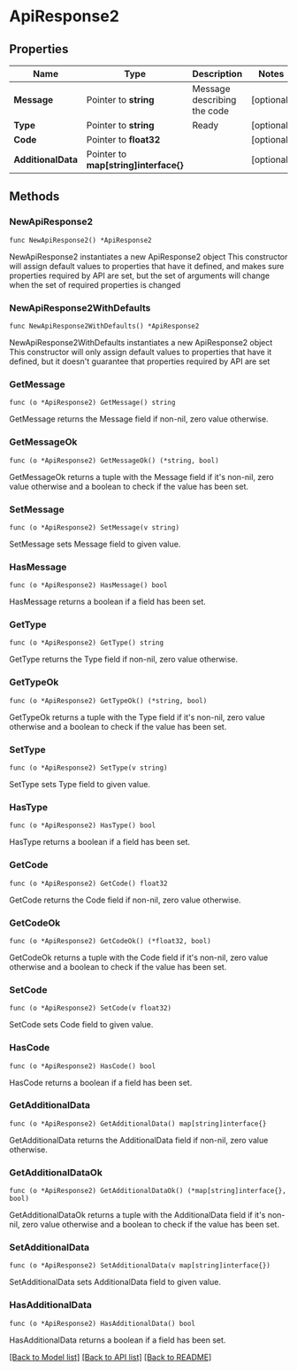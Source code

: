 # ApiResponse2

## Properties

Name | Type | Description | Notes
------------ | ------------- | ------------- | -------------
**Message** | Pointer to **string** | Message describing the code | [optional] 
**Type** | Pointer to **string** | Ready | [optional] 
**Code** | Pointer to **float32** |  | [optional] 
**AdditionalData** | Pointer to **map[string]interface{}** |  | [optional] 

## Methods

### NewApiResponse2

`func NewApiResponse2() *ApiResponse2`

NewApiResponse2 instantiates a new ApiResponse2 object
This constructor will assign default values to properties that have it defined,
and makes sure properties required by API are set, but the set of arguments
will change when the set of required properties is changed

### NewApiResponse2WithDefaults

`func NewApiResponse2WithDefaults() *ApiResponse2`

NewApiResponse2WithDefaults instantiates a new ApiResponse2 object
This constructor will only assign default values to properties that have it defined,
but it doesn't guarantee that properties required by API are set

### GetMessage

`func (o *ApiResponse2) GetMessage() string`

GetMessage returns the Message field if non-nil, zero value otherwise.

### GetMessageOk

`func (o *ApiResponse2) GetMessageOk() (*string, bool)`

GetMessageOk returns a tuple with the Message field if it's non-nil, zero value otherwise
and a boolean to check if the value has been set.

### SetMessage

`func (o *ApiResponse2) SetMessage(v string)`

SetMessage sets Message field to given value.

### HasMessage

`func (o *ApiResponse2) HasMessage() bool`

HasMessage returns a boolean if a field has been set.

### GetType

`func (o *ApiResponse2) GetType() string`

GetType returns the Type field if non-nil, zero value otherwise.

### GetTypeOk

`func (o *ApiResponse2) GetTypeOk() (*string, bool)`

GetTypeOk returns a tuple with the Type field if it's non-nil, zero value otherwise
and a boolean to check if the value has been set.

### SetType

`func (o *ApiResponse2) SetType(v string)`

SetType sets Type field to given value.

### HasType

`func (o *ApiResponse2) HasType() bool`

HasType returns a boolean if a field has been set.

### GetCode

`func (o *ApiResponse2) GetCode() float32`

GetCode returns the Code field if non-nil, zero value otherwise.

### GetCodeOk

`func (o *ApiResponse2) GetCodeOk() (*float32, bool)`

GetCodeOk returns a tuple with the Code field if it's non-nil, zero value otherwise
and a boolean to check if the value has been set.

### SetCode

`func (o *ApiResponse2) SetCode(v float32)`

SetCode sets Code field to given value.

### HasCode

`func (o *ApiResponse2) HasCode() bool`

HasCode returns a boolean if a field has been set.

### GetAdditionalData

`func (o *ApiResponse2) GetAdditionalData() map[string]interface{}`

GetAdditionalData returns the AdditionalData field if non-nil, zero value otherwise.

### GetAdditionalDataOk

`func (o *ApiResponse2) GetAdditionalDataOk() (*map[string]interface{}, bool)`

GetAdditionalDataOk returns a tuple with the AdditionalData field if it's non-nil, zero value otherwise
and a boolean to check if the value has been set.

### SetAdditionalData

`func (o *ApiResponse2) SetAdditionalData(v map[string]interface{})`

SetAdditionalData sets AdditionalData field to given value.

### HasAdditionalData

`func (o *ApiResponse2) HasAdditionalData() bool`

HasAdditionalData returns a boolean if a field has been set.


[[Back to Model list]](../README.md#documentation-for-models) [[Back to API list]](../README.md#documentation-for-api-endpoints) [[Back to README]](../README.md)


